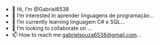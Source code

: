 - 👋 Hi, I’m @Gabriel6538
- 👀 I’m interested in  aprender linguagens de programação...
- 🌱 I’m currently learning  linguagem C# e SQL...
- 💞️ I’m looking to collaborate on ...
- 📫 How to reach me gabrielsouza6538@gmail.com...

<!---
Gabriel6538/Gabriel6538 is a ✨ special ✨ repository because its `README.md` (this file) appears on your GitHub profile.
You can click the Preview link to take a look at your changes.
--->
